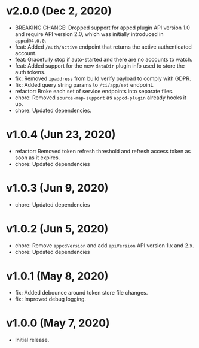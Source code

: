 # v2.0.0 (Dec 2, 2020)

 * BREAKING CHANGE: Dropped support for appcd plugin API version 1.0 and require API version 2.0,
   which was initially introduced in `appcd@4.0.0`.
 * feat: Added `/auth/active` endpoint that returns the active authenticated account.
 * feat: Gracefully stop if auto-started and there are no accounts to watch.
 * feat: Added support for the new `dataDir` plugin info used to store the auth tokens.
 * fix: Removed `ipaddress` from build verify payload to comply with GDPR.
 * fix: Added query string params to `/ti/app/set` endpoint.
 * refactor: Broke each set of service endpoints into separate files.
 * chore: Removed `source-map-support` as `appcd-plugin` already hooks it up.
 * chore: Updated dependencies.

# v1.0.4 (Jun 23, 2020)

 * refactor: Removed token refresh threshold and refresh access token as soon as it expires.
 * chore: Updated dependencies

# v1.0.3 (Jun 9, 2020)

 * chore: Updated dependencies

# v1.0.2 (Jun 5, 2020)

 * chore: Remove `appcdVersion` and add `apiVersion` API version 1.x and 2.x.
 * chore: Updated dependencies

# v1.0.1 (May 8, 2020)

 * fix: Added debounce around token store file changes.
 * fix: Improved debug logging.

# v1.0.0 (May 7, 2020)

 * Initial release.
